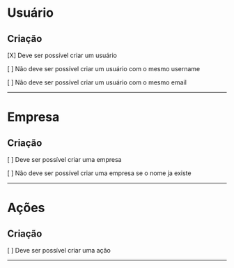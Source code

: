 # Usuário

## Criação

[X] Deve ser possível criar um usuário

[ ] Não deve ser possível criar um usuário com o mesmo username

[ ] Não deve ser possível criar um usuário com o mesmo email

---

# Empresa

## Criação

[ ] Deve ser possível criar uma empresa

[ ] Não deve ser possível criar uma empresa se o nome ja existe

---

# Ações

## Criação

[ ] Deve ser possível criar uma ação

---